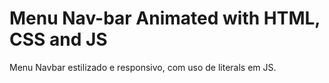 # Menu Nav-bar Animated with HTML, CSS and JS
Menu Navbar estilizado e responsivo, com uso de literals em JS.
